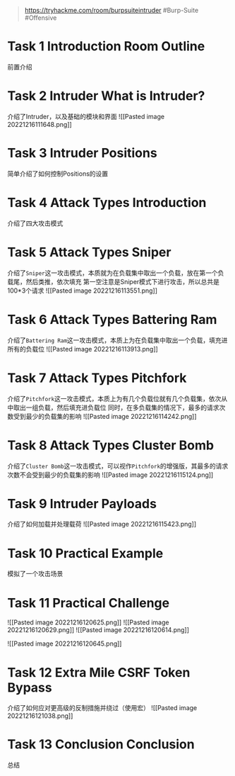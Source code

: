 > https://tryhackme.com/room/burpsuiteintruder
> #Burp-Suite #Offensive 
# Task 1 Introduction Room Outline

前置介绍

# Task 2 Intruder What is Intruder?

介绍了Intruder，以及基础的模块和界面
![[Pasted image 20221216111648.png]]

# Task 3 Intruder Positions

简单介绍了如何控制Positions的设置

# Task 4 Attack Types Introduction

介绍了四大攻击模式

# Task 5 Attack Types Sniper

介绍了`Sniper`这一攻击模式，本质就为在负载集中取出一个负载，放在第一个负载尾，然后类推，依次填充
第一空注意是Sniper模式下进行攻击，所以总共是100*3个请求
![[Pasted image 20221216113551.png]]

# Task 6 Attack Types Battering Ram

介绍了`Battering Ram`这一攻击模式，本质上为在负载集中取出一个负载，填充进所有的负载位
![[Pasted image 20221216113913.png]]

# Task 7 Attack Types Pitchfork

介绍了`Pitchfork`这一攻击模式，本质上为有几个负载位就有几个负载集，依次从中取出一组负载，然后填充进负载位
同时，在多负载集的情况下，最多的请求次数受到最少的负载集的影响
![[Pasted image 20221216114242.png]]

# Task 8 Attack Types Cluster Bomb

介绍了`Cluster Bomb`这一攻击模式，可以视作`Pitchfork`的增强版，其最多的请求次数不会受到最少的负载集的影响
![[Pasted image 20221216115124.png]]

# Task 9 Intruder Payloads

介绍了如何加载并处理载荷
![[Pasted image 20221216115423.png]]

# Task 10 Practical Example

模拟了一个攻击场景

# Task 11 Practical Challenge

![[Pasted image 20221216120625.png]]
![[Pasted image 20221216120629.png]]
![[Pasted image 20221216120614.png]]

![[Pasted image 20221216120645.png]]

# Task 12 Extra Mile CSRF Token Bypass

介绍了如何应对更高级的反制措施并绕过（使用宏）
![[Pasted image 20221216121038.png]]


# Task 13 Conclusion Conclusion

总结